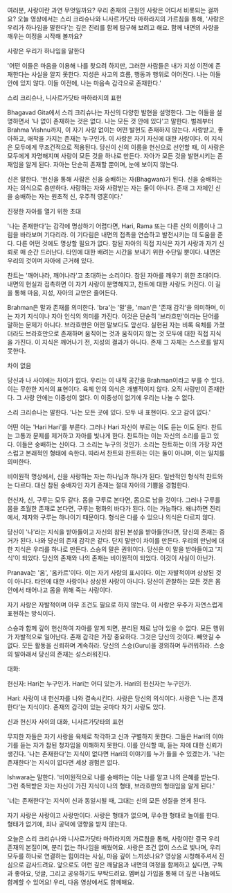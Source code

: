 여러분,
사랑이란 과연 무엇일까요? 우리 존재의 근원인 사랑은 어디서 비롯되는 걸까요?
오늘 영상에서는 스리 크리슈나와 니사르가닷타 마하라지의 가르침을 통해,
'사랑은 우리가 하나임을 말한다'는 깊은 진리를 함께 탐구해 보려고 해요.
함께 내면의 사랑을 깨우는 여정을 시작해 볼까요?



사랑은 우리가 하나임을 말한다



'어떤 이들은 마음을 이용해 나를 찾으려 하지만,
그러한 사람들은 내가 지성 이전에 존재한다는 사실을 알지 못한다.
지성은 사고의 흐름,
행동과 행위로 이어진다.
나는 이들 안에 있지 않다.
이들 이전에,
나는 마음속 감각으로 존재한다.'



스리 크리슈나,
니사르가닷타 마하라지의 표현


Bhagavad Gita에서 스리 크리슈나는 자신의 다양한 발현을 설명한다.
그는 이들을 설명하면서 '나 없이 존재하는 것은 없다.
나는 모든 것 안에 있다'고 말한다.
벌레부터 Brahma Vishnu까지,
이 자기 사랑 없이는 어떤 발현도 존재하지 않는다.
사랑받고,
좋아하고,
애착을 가지는 존재는 누구인가.
이 사랑은 자기 자신에 대한 사랑이다.
이 지식은 모두에게 무조건적으로 적용된다.
당신이 신의 이름을 헌신으로 선언할 때,
이 사랑은 모두에게 자명해지며 사랑이 모든 것을 하나로 만든다.
자아가 모든 것을 발현시키는 존재임을 알게 된다.
자아는 단순히 존재할 뿐이며,
눈에 보이지 않는다.

신은 말한다.
'헌신을 통해 사람은 신을 숭배하는 자(Bhagwan)가 된다.
신을 숭배하는 자는 의식으로 충만하다.
사랑하는 자와 사랑받는 자는 둘이 아니다.
존재 그 자체인 신을 숭배하는 자는 원초적 신,
우주적 영혼이다.'

진정한 자아를 열기 위한 초대

'나는 존재한다'는 감각에 명상하기 어렵다면,
Hari,
Rama 또는 다른 신의 이름이나 그림을 바라보며 기다리라.
이 기다림은 내면의 접촉을 연습하고 발전시키는 데 도움을 준다.
다른 어떤 것에도 명상할 필요가 없다.
참된 자아의 직접 지식은 자기 사랑과 자기 신뢰로 매 순간 드러난다.
타인에 대한 배려는 시간을 보내기 위한 수단일 뿐이다.
내면은 우리의 것이며 자아에 근거해 있다.

찬트는 '깨어나라,
깨어나라'고 초대하는 소리이다.
참된 자아를 깨우기 위한 초대이다.
내면의 현실과 접촉하면 이 자기 사랑이 분명해지고,
찬트에 대한 사랑도 커진다.
이 길을 통해 마음,
지성,
자아의 교만은 줄어든다.

Brahman은 말과 존재를 의미한다.
'bra'는 '말'을,
'man'은 '존재 감각'을 의미하며,
이는 자기 지식이나 자아 인식의 의미를 가진다.
이것은 단순히 '브라흐만'이라는 단어를 말하는 문제가 아니다.
브라흐만은 어떤 말보다도 앞선다.
실현된 자는 비록 육체를 가졌더라도 브라흐만으로 존재하며 움직이는 것과 움직이지 않는 것 모두에 대한 직접 지식을 가진다.
이 지식은 깨어나기 전,
지성의 결과가 아니다.
존재 그 자체는 스스로를 알지 못한다.

차이 없음

당신과 나 사이에는 차이가 없다.
우리는 이 내적 공간을 Brahman이라고 부를 수 있다.
이는 무한한 지식의 표현이다.
육체 안의 의식은 개별적이지 않다.
오직 사랑만이 존재한다.
그 사랑 안에는 이중성이 없다.
이 이중성이 없기에 우리는 나눌 수 없다.

스리 크리슈나는 말한다.
'나는 모든 곳에 있다.
모두 내 표현이다.
오고 감이 없다.'

어떤 이는 'Hari Hari'를 부른다.
그러나 Hari 자신이 부르는 이도 듣는 이도 된다.
찬트는 고통과 문제를 제거하고 자아를 빛나게 한다.
찬트하는 이는 자신의 소리를 듣고 있다.
이들은 숭배하는 신이다.
그 소리는 누구의 것인가.
소리는 찬트하는 이의 가장 자연스럽고 본래적인 형태에 속한다.
따라서 찬트와 찬트하는 이는 둘이 아니며,
이는 일치를 의미한다.

비이원적 명상에서,
신을 사랑하는 자는 하나님과 하나가 된다.
일반적인 형식적 찬트와는 다르다.
대신 참된 숭배자인 자기 존재는 절대 자아의 기쁨을 경험한다.

헌신자,
신,
구루는 모두 같다.
몸을 구루로 본다면,
몸으로 남을 것이다.
그러나 구루를 몸을 초월한 존재로 본다면,
구루는 평화의 바다가 된다.
이는 가능하다.
왜냐하면 진리에서,
제자와 구루는 하나이기 때문이다.
형식은 다를 수 있으나 의식은 다르지 않다.

당신이 '나'라는 지식을 받아들이고 자신의 참된 본성을 받아들인다면,
당신의 존재는 증거가 된다.
나와 당신의 존재 감각은 같다.
단지 말만이 차이를 만든다.
우리의 만남에 대한 지식은 우리를 하나로 만든다.
스승의 말은 권위이다.
당신은 이 말을 받아들이고 '지식'이 되었다.
당신의 존재와 나의 존재는 비이원적이 되었다.
이것이 사실이 아닌가.

Pranava는 '옴',
'옴카르'이다.
이는 자기 사랑의 표시이다.
이는 자발적이며 상상된 것이 아니다.
타인에 대한 사랑이나 상상된 사랑이 아니다.
당신이 관찰하는 모든 것은 몸 안에서 태어나고 몸을 위해 죽는 사랑이다.

자기 사랑은 자발적이며 아무 조건도 필요로 하지 않는다.
이 사랑은 우주가 자연스럽게 표현하는 방식이다.

스승과 함께 깊이 헌신하여 자아를 알게 되면,
분리된 채로 남아 있을 수 없다.
모든 행위가 자발적으로 일어난다.
존재 감각은 가장 중요하다.
그것은 당신의 것이다.
빼앗길 수 없다.
모든 활동을 신뢰하며 계속하라.
당신의 스승(Guru)을 경외하며 두려워하라.
스승의 발아래서 당신의 존재는 성스러워진다.

대화:

헌신자: Hari는 누구인가.
Hari는 어디 있는가.
Hari의 헌신자는 누구인가.

Hari: 사랑이 내 헌신자를 나와 결속시킨다.
사랑은 당신의 의식이다.
사랑은 '나는 존재한다'는 지식이다.
존재의 감각이 있는 곳마다 자기 사랑도 있다.

신과 헌신자 사이의 대화,
니사르가닷타의 표현

무지한 자들은 자기 사랑을 육체로 착각하고 신과 구별하지 못한다.
그들은 Hari의 이야기를 듣는 자가 참된 청자임을 이해하지 못한다.
이를 인식할 때,
듣는 자에 대한 신뢰가 생긴다.
'나는 존재한다'는 지식이 없다면 Hari의 이야기를 누가 들을 수 있겠는가.
'나는 존재한다'는 지식이 없다면 세상 경험은 없다.

Ishwara는 말한다.
'비이원적으로 나를 숭배하는 이는 나를 알고 나의 은혜를 받는다.
그런 축복받은 자는 자신이 가진 지식이 나의 형태,
브라흐만의 형태임을 알게 된다.'

'너는 존재한다'는 지식이 신과 동일시될 때,
그대는 신의 모든 성질을 얻게 된다.

자기 사랑은 사랑이고 사랑만이다.
사랑은 형태가 없으며,
무수한 형태로 놀이를 한다.
형태가 없기에,
죄나 공덕에 영향을 받지 않는다.

오늘은 스리 크리슈나와 니사르가닷타 마하라지의 가르침을 통해,
사랑이란 결국 우리 존재의 본질이며,
분리 없는 하나임을 배웠어요.
사랑은 조건 없이 스스로 빛나며,
우리 모두를 하나로 연결하는 힘이라는 사실,
마음 깊이 느끼셨나요?
영상을 시청해주셔서 진심으로 감사드려요.
앞으로도 이런 깊은 깨달음과 내면의 여정을 함께하고 싶다면,
구독과 좋아요,
덧글,
그리고 공유하기도 부탁드려요.
멤버십 가입을 통해 더 깊은 나눔에도 함께할 수 있어요! 우리,
다음 영상에서도 함께해요.

